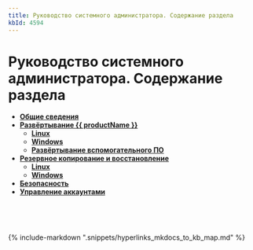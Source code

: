 ```yaml
---
title: Руководство системного администратора. Содержание раздела
kbId: 4594
---
```


# Руководство системного администратора. Содержание раздела

- [**Общие сведения**](https://kb.comindware.ru/category\.php\?id=816)
- **[Развёртывание {{ productName }}](https://kb.comindware.ru/category\.php\?id=803)**
    - [**Linux**](https://kb.comindware.ru/category\.php\?id=807)
    - [**Windows**](https://kb.comindware.ru/category\.php\?id=808)
    - [**Развёртывание вспомогательного ПО**](https://kb.comindware.ru/category\.php\?id=804)
- **[Резервное копирование и восстановление](https://kb.comindware.ru/category\.php\?id=810)**
    - [**Linux**](https://kb.comindware.ru/category\.php\?id=812)
    - [**Windows**](https://kb.comindware.ru/category\.php\?id=811)
- **[Безопасность](https://kb.comindware.ru/category.php?id=508)**
- **[Управление аккаунтами](https://kb.comindware.ru/category\.php\?id=813)**

 

 

{% include-markdown ".snippets/hyperlinks_mkdocs_to_kb_map.md" %}
